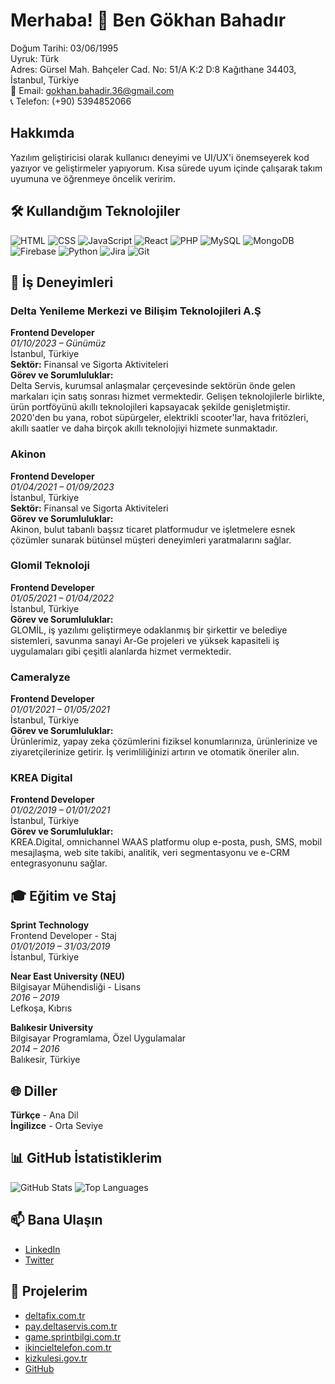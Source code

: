 # Merhaba! 👋 Ben Gökhan Bahadır

Doğum Tarihi: 03/06/1995  
Uyruk: Türk  
Adres: Gürsel Mah. Bahçeler Cad. No: 51/A K:2 D:8 Kağıthane 34403, İstanbul, Türkiye  
📧 Email: [gokhan.bahadir.36@gmail.com](mailto:gokhan.bahadir.36@gmail.com)  
📞 Telefon: (+90) 5394852066  

## Hakkımda
Yazılım geliştiricisi olarak kullanıcı deneyimi ve UI/UX'i önemseyerek kod yazıyor ve geliştirmeler yapıyorum. Kısa sürede uyum içinde çalışarak takım uyumuna ve öğrenmeye öncelik veririm.

## 🛠️ Kullandığım Teknolojiler
![HTML](https://img.shields.io/badge/-HTML-333333?style=flat&logo=html5)
![CSS](https://img.shields.io/badge/-CSS-333333?style=flat&logo=css3)
![JavaScript](https://img.shields.io/badge/-JavaScript-333333?style=flat&logo=javascript)
![React](https://img.shields.io/badge/-React-333333?style=flat&logo=react)
![PHP](https://img.shields.io/badge/-PHP-333333?style=flat&logo=php)
![MySQL](https://img.shields.io/badge/-MySQL-333333?style=flat&logo=mysql)
![MongoDB](https://img.shields.io/badge/-MongoDB-333333?style=flat&logo=mongodb)
![Firebase](https://img.shields.io/badge/-Firebase-333333?style=flat&logo=firebase)
![Python](https://img.shields.io/badge/-Python-333333?style=flat&logo=python)
![Jira](https://img.shields.io/badge/-Jira-333333?style=flat&logo=jira)
![Git](https://img.shields.io/badge/-Git-333333?style=flat&logo=git)

## 🌟 İş Deneyimleri

### Delta Yenileme Merkezi ve Bilişim Teknolojileri A.Ş
**Frontend Developer**  
*01/10/2023 – Günümüz*  
İstanbul, Türkiye  
**Sektör:** Finansal ve Sigorta Aktiviteleri  
**Görev ve Sorumluluklar:**  
Delta Servis, kurumsal anlaşmalar çerçevesinde sektörün önde gelen markaları için satış sonrası hizmet vermektedir. Gelişen teknolojilerle birlikte, ürün portföyünü akıllı teknolojileri kapsayacak şekilde genişletmiştir. 2020'den bu yana, robot süpürgeler, elektrikli scooter'lar, hava fritözleri, akıllı saatler ve daha birçok akıllı teknolojiyi hizmete sunmaktadır.

### Akinon
**Frontend Developer**  
*01/04/2021 – 01/09/2023*  
İstanbul, Türkiye  
**Sektör:** Finansal ve Sigorta Aktiviteleri  
**Görev ve Sorumluluklar:**  
Akinon, bulut tabanlı başsız ticaret platformudur ve işletmelere esnek çözümler sunarak bütünsel müşteri deneyimleri yaratmalarını sağlar.

### Glomil Teknoloji
**Frontend Developer**  
*01/05/2021 – 01/04/2022*  
İstanbul, Türkiye  
**Görev ve Sorumluluklar:**  
GLOMİL, iş yazılımı geliştirmeye odaklanmış bir şirkettir ve belediye sistemleri, savunma sanayi Ar-Ge projeleri ve yüksek kapasiteli iş uygulamaları gibi çeşitli alanlarda hizmet vermektedir.

### Cameralyze
**Frontend Developer**  
*01/01/2021 – 01/05/2021*  
İstanbul, Türkiye  
**Görev ve Sorumluluklar:**  
Ürünlerimiz, yapay zeka çözümlerini fiziksel konumlarınıza, ürünlerinize ve ziyaretçilerinize getirir. İş verimliliğinizi artırın ve otomatik öneriler alın.

### KREA Digital
**Frontend Developer**  
*01/02/2019 – 01/01/2021*  
İstanbul, Türkiye  
**Görev ve Sorumluluklar:**  
KREA.Digital, omnichannel WAAS platformu olup e-posta, push, SMS, mobil mesajlaşma, web site takibi, analitik, veri segmentasyonu ve e-CRM entegrasyonunu sağlar.

## 🎓 Eğitim ve Staj
**Sprint Technology**  
Frontend Developer - Staj  
*01/01/2019 – 31/03/2019*  
İstanbul, Türkiye  

**Near East University (NEU)**  
Bilgisayar Mühendisliği - Lisans  
*2016 – 2019*  
Lefkoşa, Kıbrıs  

**Balıkesir University**  
Bilgisayar Programlama, Özel Uygulamalar  
*2014 – 2016*  
Balıkesir, Türkiye  

## 🌐 Diller
**Türkçe** - Ana Dil  
**İngilizce** - Orta Seviye  

## 📊 GitHub İstatistiklerim

![GitHub Stats](https://github-readme-stats.vercel.app/api?username=camper274&show_icons=true&theme=radical)
![Top Languages](https://github-readme-stats.vercel.app/api/top-langs/?username=camper274&layout=compact&theme=radical)

## 📫 Bana Ulaşın
- [LinkedIn](https://www.linkedin.com/in/gokhan-bahadir)
- [Twitter](https://twitter.com/gokhan-bahadir)

## 🔗 Projelerim
- [deltafix.com.tr](https://deltafix.com.tr)
- [pay.deltaservis.com.tr](https://pay.deltaservis.com.tr)
- [game.sprintbilgi.com.tr](https://game.sprintbilgi.com.tr)
- [ikincieltelefon.com.tr](https://ikincieltelefon.com.tr)
- [kizkulesi.gov.tr](https://kizkulesi.gov.tr)
- [GitHub](https://github.com/camper274)
